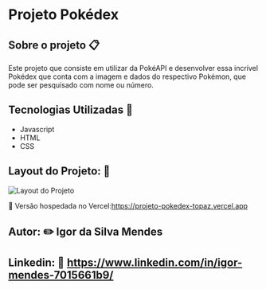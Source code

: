# Projeto Pokédex 
## Sobre o projeto :clipboard:
Este projeto que consiste em utilizar da PokéAPI e desenvolver essa incrível Pokédex que conta com a imagem e dados do respectivo Pokémon, que pode ser pesquisado com nome ou número.

## Tecnologias Utilizadas :page_with_curl:
- Javascript
- HTML
- CSS
## Layout do Projeto: :page_facing_up:
![Layout do Projeto](https://github.com/IgorSnake19/assets/blob/main/projeto-pokedex/pokedex.gif)

:pushpin: Versão hospedada no Vercel:https://projeto-pokedex-topaz.vercel.app

## Autor: :pencil2: Igor da Silva Mendes
## Linkedin: :paperclip: https://www.linkedin.com/in/igor-mendes-7015661b9/
